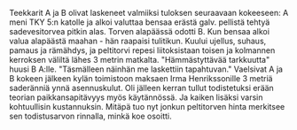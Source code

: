 
Teekkarit A ja B olivat laskeneet valmiiksi tuloksen seuraavaan kokeeseen: A meni TKY 5:n katolle ja 
alkoi valuttaa bensaa erästä galv. pellistä tehtyä sadevesitorvea pitkin alas. Torven alapäässä odotti B. 
Kun bensaa alkoi valua alapäästä maahan - hän raapaisi tulitikun. Kuului ujellus, suhaus, pamaus ja 
rämähdys, ja peltitorvi repesi liitoksistaan toisen ja kolmannen kerroksen väliltä lähes 3 metrin 
matkalta. "Hämmästyttävää tarkkuutta" huusi B A:lle. "Täsmälleen näinhän me laskettiin tapahtuvan." 
Vaelsivat A ja B kokeen jälkeen kylän toimistoon maksaen Irma Henrikssonille 3 metriä saderänniä 
ynnä asennuskulut. Oli jälleen kerran tullut todistetuksi erään teorian paikkansapitävyys myös 
käytännössä. Ja kaiken lisäksi varsin kohtuullisin kustannuksin. Mitäpä tuo nyt jonkun peltitorven hinta 
merkitsee sen todistusarvon rinnalla, minkä koe osoitti.